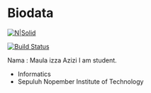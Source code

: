 # Biodata

[![N|Solid](https://cldup.com/dTxpPi9lDf.thumb.png)](_DSC5996.2.jpg)

[![Build Status](https://travis-ci.org/joemccann/dillinger.svg?branch=master)](https://travis-ci.org/joemccann/dillinger)

Nama : Maula izza Azizi
I am student.

  - Informatics
  - Sepuluh Nopember Institute of Technology
